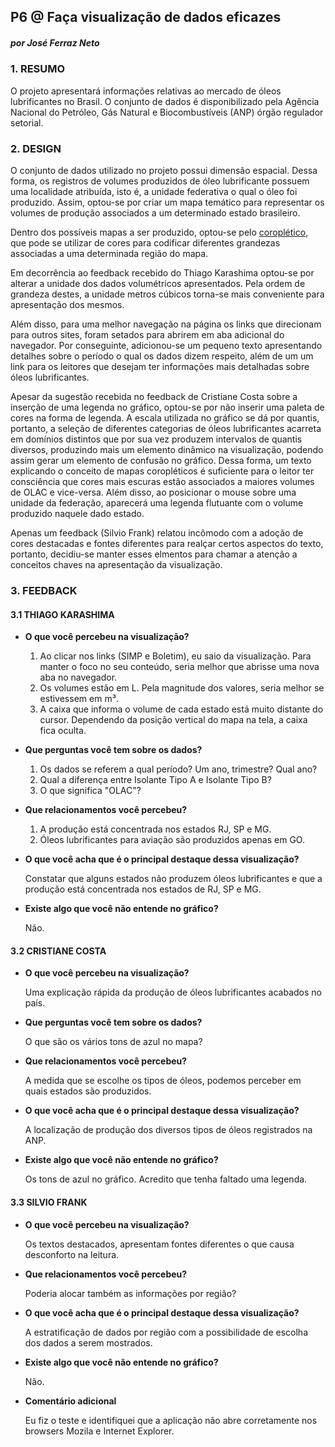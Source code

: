 ## P6 @ Faça visualização de dados eficazes

##### por José Ferraz Neto

### 1. RESUMO

O projeto apresentará informações relativas ao mercado de óleos lubrificantes no Brasil. O conjunto de dados é disponibilizado pela Agência Nacional do Petróleo, Gás Natural e Biocombustíveis (ANP) órgão regulador setorial.

### 2. DESIGN

O conjunto de dados utilizado no projeto possui dimensão espacial. Dessa forma, os registros de volumes produzidos de óleo lubrificante possuem uma localidade atribuída, isto é, a unidade federativa o qual o óleo foi produzido. Assim, optou-se por criar um mapa temático para representar os volumes de produção associados a um determinado estado brasileiro.  

Dentro dos possíveis mapas a ser produzido, optou-se pelo [coroplético](https://pt.wikipedia.org/wiki/Mapa_coropl%C3%A9tico), que pode se utilizar de cores para codificar diferentes grandezas associadas a uma determinada região do mapa.

Em decorrência ao feedback recebido do Thiago Karashima optou-se por alterar a unidade dos dados volumétricos apresentados. Pela ordem de grandeza destes, a unidade metros cúbicos torna-se mais conveniente para apresentação dos mesmos.

Além disso, para uma melhor navegação na página os links que direcionam para outros sites, foram setados para abrirem em aba adicional do navegador. Por conseguinte, adicionou-se um pequeno texto apresentando detalhes sobre o período o qual os dados dizem respeito, além de um um link para os leitores que desejam ter informações mais detalhadas sobre óleos lubrificantes.

Apesar da sugestão recebida no feedback de Cristiane Costa sobre a inserção de uma legenda no gráfico, optou-se por não inserir uma paleta de cores na forma de legenda. A escala utilizada no gráfico se dá por quantis, portanto, a seleção de diferentes categorias de óleos lubrificantes acarreta em domínios distintos que por sua vez produzem intervalos de quantis diversos, produzindo mais um elemento dinâmico na visualização, podendo assim gerar um elemento de confusão no gráfico. Dessa forma, um texto explicando o conceito de mapas coropléticos é suficiente para o leitor ter consciência que cores mais escuras estão associados a maiores volumes de OLAC e vice-versa.  Além disso, ao posicionar o mouse sobre uma unidade da federação, aparecerá uma legenda flutuante com o volume produzido naquele dado estado.

Apenas um feedback (Silvio Frank) relatou incômodo com a adoção de cores destacadas e fontes diferentes para realçar certos aspectos do texto, portanto, decidiu-se manter esses elmentos para chamar a atenção a conceitos chaves na apresentação da visualização.

### 3. FEEDBACK

#### 3.1 THIAGO KARASHIMA

- **O que você percebeu na visualização?**
  1. Ao clicar nos links (SIMP e Boletim), eu saio da visualização. Para manter o foco no seu conteúdo, seria melhor que abrisse uma nova aba no navegador. 
  2. Os volumes estão em L. Pela magnitude dos valores, seria melhor se estivessem em m³.
  3. A caixa que informa o volume de cada estado está muito distante do cursor. Dependendo da posição vertical do mapa na tela, a caixa fica oculta.


- **Que perguntas você tem sobre os dados?**

  1. Os dados se referem a qual período? Um ano, trimestre? Qual ano?
  2. Qual a diferença entre Isolante Tipo A e Isolante Tipo B?
  3. O que significa "OLAC"?

- **Que relacionamentos você percebeu?**

  1. A produção está concentrada nos estados RJ, SP e MG.
  2. Óleos lubrificantes para aviação são produzidos apenas em GO.

- **O que você acha que é o principal destaque dessa visualização?**

  Constatar que alguns estados não produzem óleos lubrificantes e que a produção está concentrada nos estados de RJ, SP e MG.

- **Existe algo que você não entende no gráfico?**

  Não.


#### **3.2 CRISTIANE COSTA**

- **O que você percebeu na visualização?**

  Uma explicação rápida da produção de óleos lubrificantes acabados no país.

- **Que perguntas você tem sobre os dados?**

  O que são os vários tons de azul no mapa?

- **Que relacionamentos você percebeu?**

  A medida que se escolhe os tipos de óleos, podemos perceber em quais estados são produzidos.

- **O que você acha que é o principal destaque dessa visualização?**

  A localização de produção dos diversos tipos de óleos registrados na ANP.

- **Existe algo que você não entende no gráfico?**

  Os tons de azul no gráfico. Acredito que tenha faltado uma legenda.

#### 3.3 SILVIO FRANK

- **O que você percebeu na visualização?**

  Os textos destacados, apresentam fontes diferentes o que causa desconforto na leitura.


- **Que relacionamentos você percebeu?**

  Poderia alocar também as informações por região?

- **O que você acha que é o principal destaque dessa visualização?**

  A estratificação de dados por região com a possibilidade de escolha dos dados a serem mostrados.

- **Existe algo que você não entende no gráfico?**

  Não.

- **Comentário adicional**

  Eu fiz o teste e identifiquei que a aplicação não abre corretamente nos browsers  Mozila e Internet Explorer.

  ​